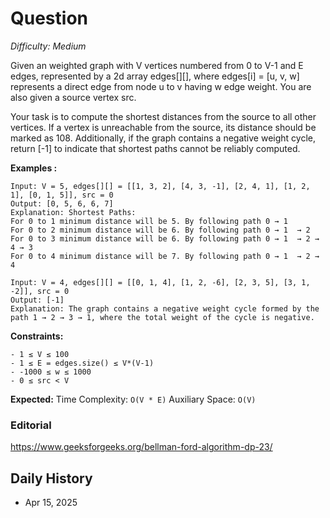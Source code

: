 # Question 

_Difficulty: Medium_

Given an weighted graph with V vertices numbered from 0 to V-1 and E edges, represented by a 2d array edges[][], where edges[i] = [u, v, w] represents a direct edge from node u to v having w edge weight. You are also given a source vertex src.

Your task is to compute the shortest distances from the source to all other vertices. If a vertex is unreachable from the source, its distance should be marked as 108. Additionally, if the graph contains a negative weight cycle, return [-1] to indicate that shortest paths cannot be reliably computed.

**Examples :**
```
Input: V = 5, edges[][] = [[1, 3, 2], [4, 3, -1], [2, 4, 1], [1, 2, 1], [0, 1, 5]], src = 0
Output: [0, 5, 6, 6, 7]
Explanation: Shortest Paths:
For 0 to 1 minimum distance will be 5. By following path 0 → 1
For 0 to 2 minimum distance will be 6. By following path 0 → 1  → 2
For 0 to 3 minimum distance will be 6. By following path 0 → 1  → 2 → 4 → 3 
For 0 to 4 minimum distance will be 7. By following path 0 → 1  → 2 → 4

Input: V = 4, edges[][] = [[0, 1, 4], [1, 2, -6], [2, 3, 5], [3, 1, -2]], src = 0
Output: [-1]
Explanation: The graph contains a negative weight cycle formed by the path 1 → 2 → 3 → 1, where the total weight of the cycle is negative.
```

**Constraints:**
```
- 1 ≤ V ≤ 100
- 1 ≤ E = edges.size() ≤ V*(V-1)
- -1000 ≤ w ≤ 1000
- 0 ≤ src < V
```

**Expected:**
Time Complexity: `O(V * E)`
Auxiliary Space: `O(V)`

### Editorial
https://www.geeksforgeeks.org/bellman-ford-algorithm-dp-23/

## Daily History
- Apr 15, 2025